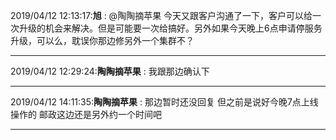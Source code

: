 2019/04/12 12:13:17:**旭** : @陶陶摘苹果  今天又跟客户沟通了一下，客户可以给一次升级的机会来解决。但是可能要一次给搞好。另外如果今天晚上6点申请停服务升级，可以么，耽误你那边修另外一个集群不？
*************************************************************************************
2019/04/12 12:29:24:**陶陶摘苹果** : 我跟那边确认下
*************************************************************************************
2019/04/12 14:11:35:**陶陶摘苹果** : 那边暂时还没回复 但之前是说好今晚7点上线操作的 邮政这边还是另外约一个时间吧
*************************************************************************************

